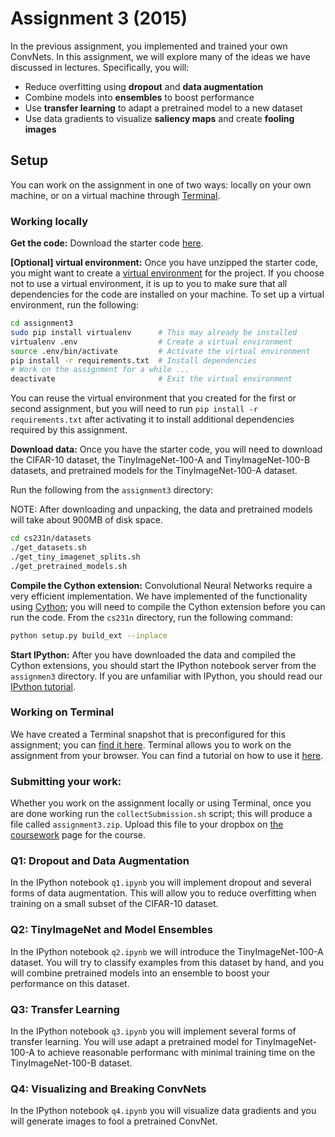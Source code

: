 Assignment 3 (2015)
===================

In the previous assignment, you implemented and trained your own ConvNets.
In this assignment, we will explore many of the ideas we have discussed in
lectures. Specifically, you will:

- Reduce overfitting using **dropout** and **data augmentation**
- Combine models into **ensembles** to boost performance
- Use **transfer learning** to adapt a pretrained model to a new dataset
- Use data gradients to visualize **saliency maps** and create **fooling images**

## Setup
You can work on the assignment in one of two ways: locally on your own machine, or on a virtual machine through [Terminal](https://www.terminal.com/).

### Working locally
**Get the code:**
Download the starter code [here](http://cs231n.stanford.edu/assignment3.zip).


**[Optional] virtual environment:**
Once you have unzipped the starter code, you might want to create a
[virtual environment](http://docs.python-guide.org/en/latest/dev/virtualenvs/)
for the project. If you choose not to use a virtual environment, it is up to you
to make sure that all dependencies for the code are installed on your machine.
To set up a virtual environment, run the following:

```bash
cd assignment3
sudo pip install virtualenv      # This may already be installed
virtualenv .env                  # Create a virtual environment
source .env/bin/activate         # Activate the virtual environment
pip install -r requirements.txt  # Install dependencies
# Work on the assignment for a while ...
deactivate                       # Exit the virtual environment
```

You can reuse the virtual environment that you created for the first or second 
assignment, but you will need to run `pip install -r requirements.txt` after
activating it to install additional dependencies required by this assignment.

**Download data:**
Once you have the starter code, you will need to download the CIFAR-10 dataset,
the TinyImageNet-100-A and TinyImageNet-100-B datasets, and pretrained models
for the TinyImageNet-100-A dataset.

Run the following from the `assignment3` directory:

NOTE: After downloading and unpacking, the data and pretrained models will
take about 900MB of disk space.

```bash
cd cs231n/datasets
./get_datasets.sh
./get_tiny_imagenet_splits.sh
./get_pretrained_models.sh
```

**Compile the Cython extension:** Convolutional Neural Networks require a very efficient implementation. We have implemented of the functionality using [Cython](http://cython.org/); you will need to compile the Cython extension before you can run the code. From the `cs231n` directory, run the following command:

```bash
python setup.py build_ext --inplace
```

**Start IPython:**
After you have downloaded the data and compiled the Cython extensions,
you should start the IPython notebook server from the
`assignmen3` directory. If you are unfamiliar with IPython, you should read our
[IPython tutorial](/ipython-tutorial).

### Working on Terminal
We have created a Terminal snapshot that is preconfigured for this assignment;
you can [find it here](https://www.terminal.com/snapshot/f8e4a56cfde0d0baa519c501dfe24b3394a3124b8b84356d2cd033a229a59bff). Terminal allows you to work on the assignment from your browser. You can find a tutorial on how to use it [here](/terminal-tutorial).

### Submitting your work:
Whether you work on the assignment locally or using Terminal, once you are done
working run the `collectSubmission.sh` script; this will produce a file called
`assignment3.zip`. Upload this file to your dropbox on
[the coursework](https://coursework.stanford.edu/portal/site/W15-CS-231N-01/)
page for the course.

### Q1: Dropout and Data Augmentation

In the IPython notebook `q1.ipynb` you will implement dropout and several forms of data augmentation. This will allow you to reduce overfitting when training on a small subset of the CIFAR-10 dataset.


### Q2: TinyImageNet and Model Ensembles

In the IPython notebook `q2.ipynb` we will introduce the TinyImageNet-100-A
dataset. You will try to classify examples from this dataset by hand, and you
will combine pretrained models into an ensemble to boost your performance on
this dataset.

### Q3: Transfer Learning

In the IPython notebook `q3.ipynb` you will implement several forms of transfer
learning. You will use adapt a pretrained model for TinyImageNet-100-A to achieve
reasonable performanc with minimal training time on the TinyImageNet-100-B
dataset.

### Q4: Visualizing and Breaking ConvNets

In the IPython notebook `q4.ipynb` you will visualize data gradients and you
will generate images to fool a pretrained ConvNet.
